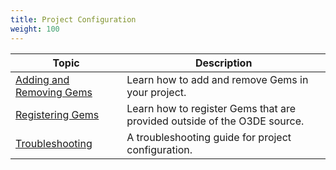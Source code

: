 ```yaml
---
title: Project Configuration
weight: 100
---
```


| Topic | Description |
| - | - | 
| [Adding and Removing Gems](add-remove-gems/) | Learn how to add and remove Gems in your project. | 
| [Registering Gems](register-gems/) | Learn how to register Gems that are provided outside of the O3DE source. | 
| [Troubleshooting](troubleshooting/) | A troubleshooting guide for project configuration. |
